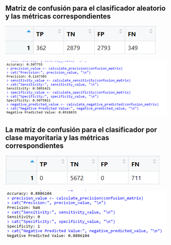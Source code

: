 
## **Matriz de confusión para el clasificador aleatorio y las métricas correspondientes**

![](images\aleatorio1.png)

![](images\aleatorio2.png)

## **La matriz de confusión para el clasificador por clase mayoritaria y las métricas correspondientes**

 ![](images\mayoritario1.png)

 ![](images\mayoritario2.png)
 